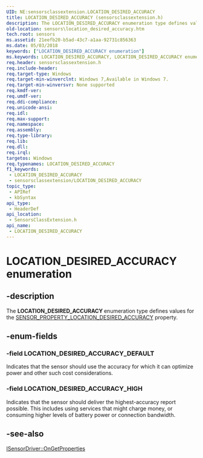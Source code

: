 ```yaml
---
UID: NE:sensorsclassextension.LOCATION_DESIRED_ACCURACY
title: LOCATION_DESIRED_ACCURACY (sensorsclassextension.h)
description: The LOCATION_DESIRED_ACCURACY enumeration type defines values for the SENSOR_PROPERTY_LOCATION_DESIRED_ACCURACY property.
old-location: sensors\location_desired_accuracy.htm
tech.root: sensors
ms.assetid: 21eefb20-b5ad-43c7-a1aa-92731c856363
ms.date: 05/03/2018
keywords: ["LOCATION_DESIRED_ACCURACY enumeration"]
ms.keywords: LOCATION_DESIRED_ACCURACY, LOCATION_DESIRED_ACCURACY enumeration [Sensor Devices], LOCATION_DESIRED_ACCURACY_DEFAULT, LOCATION_DESIRED_ACCURACY_HIGH, Sensor_Enums_a794ec29-a465-4d6a-b32e-c5eb890c95ae.xml, sensors.location_desired_accuracy, sensorsclassextension/LOCATION_DESIRED_ACCURACY, sensorsclassextension/LOCATION_DESIRED_ACCURACY_DEFAULT, sensorsclassextension/LOCATION_DESIRED_ACCURACY_HIGH
req.header: sensorsclassextension.h
req.include-header: 
req.target-type: Windows
req.target-min-winverclnt: Windows 7,Available in Windows 7.
req.target-min-winversvr: None supported
req.kmdf-ver: 
req.umdf-ver: 
req.ddi-compliance: 
req.unicode-ansi: 
req.idl: 
req.max-support: 
req.namespace: 
req.assembly: 
req.type-library: 
req.lib: 
req.dll: 
req.irql: 
targetos: Windows
req.typenames: LOCATION_DESIRED_ACCURACY
f1_keywords:
 - LOCATION_DESIRED_ACCURACY
 - sensorsclassextension/LOCATION_DESIRED_ACCURACY
topic_type:
 - APIRef
 - kbSyntax
api_type:
 - HeaderDef
api_location:
 - SensorsClassExtension.h
api_name:
 - LOCATION_DESIRED_ACCURACY
---
```


# LOCATION_DESIRED_ACCURACY enumeration


## -description

The <b>LOCATION_DESIRED_ACCURACY </b>enumeration type defines values for the <a href="/windows-hardware/drivers/sensors/sensor-properties2">SENSOR_PROPERTY_LOCATION_DESIRED_ACCURACY</a> property.

## -enum-fields

### -field LOCATION_DESIRED_ACCURACY_DEFAULT

Indicates that the sensor should use the accuracy for which it can optimize power and other such cost considerations.

### -field LOCATION_DESIRED_ACCURACY_HIGH

Indicates that the sensor should deliver the highest-accuracy report possible. This includes using services that might charge money, or consuming higher levels of battery power or connection bandwidth.

## -see-also

<a href="/windows-hardware/drivers/ddi/sensorsclassextension/nf-sensorsclassextension-isensordriver-ongetproperties">ISensorDriver::OnGetProperties</a>